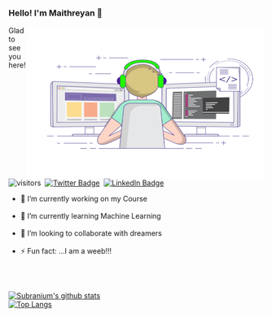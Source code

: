 ### Hello! I'm Maithreyan 🙌
<img align="right" alt="GIF" src="https://github.com/Maithreyan11/Maithreyan11/blob/main/coding-freak.gif?raw=true" width="468.75" height="300" />


 Glad to see you here! <br> <br> ![visitors](https://visitor-badge.glitch.me/badge?page_id=page.id)&nbsp;&nbsp;[![Twitter Badge](https://img.shields.io/badge/Twitter-Profile-informational?style=flat&logo=twitter&logoColor=white&color=1CA2F1)](https://twitter.com/maithreyan_s)&nbsp;
[![LinkedIn Badge](https://img.shields.io/badge/LinkedIn-Profile-informational?style=flat&logo=linkedin&logoColor=white&color=0D76A8)](https://www.linkedin.com/in/maithreyan-s-478aba165/)

- 🔭 I’m currently working on my Course<br><br>
- 🌱 I’m currently learning Machine Learning<br><br>
- 👯 I’m looking to collaborate with dreamers <br><br>
- ⚡ Fun fact: ...I am a weeb!!!<br><br><br><br>

<!---
Hussein66253/Hussein66253 is a ✨ special ✨ repository because its `README.md` (this file) appears on your GitHub profile.
You can click the Preview link to take a look at your changes.
--->

[![Subranium's github stats](https://github-readme-stats.vercel.app/api?username=hussein66253&show_icons=true&theme=merko&include_all_commits=true&hide=issues&layout=compact)](https://github.com/anuraghazra/github-readme-stats)
<br/>
[![Top Langs](https://github-readme-stats.vercel.app/api/top-langs/?username=hussein66253&layout=compact&show_icons=true&theme=merko)](https://github.com/anuraghazra/github-readme-stats)


